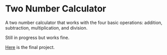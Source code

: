 # Two Number Calculator
A two number calculator that works with the four basic operations: addition, subtraction, multiplication, and division.

Still in progress but works fine.

[Here](http://a129rn.github.io/two-number-calculator) is the final project.
